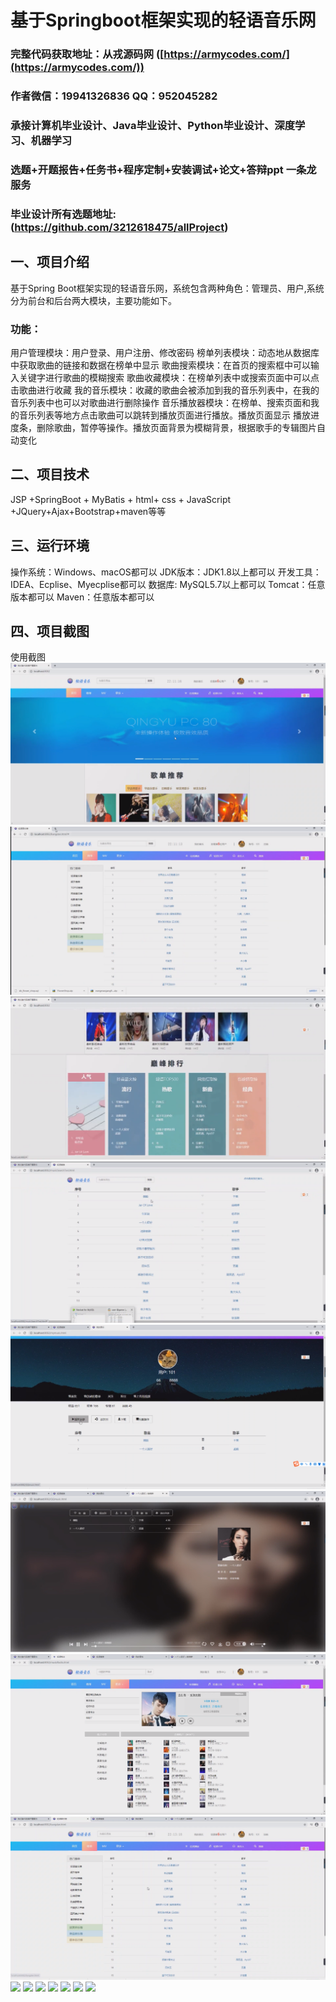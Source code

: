 基于Springboot框架实现的轻语音乐网
=
###  完整代码获取地址：从戎源码网 ([https://armycodes.com/](https://armycodes.com/))
###  作者微信：19941326836  QQ：952045282 
###  承接计算机毕业设计、Java毕业设计、Python毕业设计、深度学习、机器学习
###  选题+开题报告+任务书+程序定制+安装调试+论文+答辩ppt 一条龙服务
###  毕业设计所有选题地址:(https://github.com/3212618475/allProject)


一、项目介绍
---
基于Spring Boot框架实现的轻语音乐网，系统包含两种角色：管理员、用户,系统分为前台和后台两大模块，主要功能如下。
### 功能：
用户管理模块：用户登录、用户注册、修改密码
榜单列表模块：动态地从数据库中获取歌曲的链接和数据在榜单中显示
歌曲搜索模块：在首页的搜索框中可以输入关键字进行歌曲的模糊搜索
歌曲收藏模块：在榜单列表中或搜索页面中可以点击歌曲进行收藏
我的音乐模块：收藏的歌曲会被添加到我的音乐列表中，在我的音乐列表中也可以对歌曲进行删除操作
音乐播放器模块：在榜单、搜索页面和我的音乐列表等地方点击歌曲可以跳转到播放页面进行播放。播放页面显示
播放进度条，删除歌曲，暂停等操作。播放页面背景为模糊背景，根据歌手的专辑图片自动变化



二、项目技术
---
JSP +SpringBoot + MyBatis + html+ css + JavaScript +JQuery+Ajax+Bootstrap+maven等等

三、运行环境
---
操作系统：Windows、macOS都可以
JDK版本：JDK1.8以上都可以
开发工具：IDEA、Ecplise、Myecplise都可以
数据库: MySQL5.7以上都可以
Tomcat：任意版本都可以
Maven：任意版本都可以

四、项目截图
---
使用截图
![](image/1.png)
![](image/2.png)
![](image/3.png)
![](image/4.png)
![](image/5.png)
![](image/6.png)
![](image/7.png)
![](image/8.png)
![](image/9.png)
![](image/10.png)
![](image/11.png)
![](image/12.png)
![](image/13.png)
![](image/14.png)
![](image/15.png)
